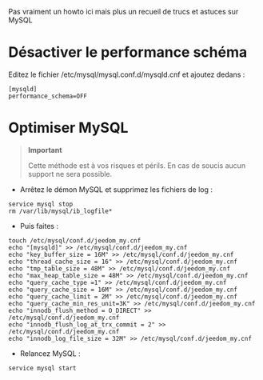 Pas vraiment un howto ici mais plus un recueil de trucs et astuces sur
MySQL

Désactiver le performance schéma 
================================

Editez le fichier /etc/mysql/mysql.conf.d/mysqld.cnf et ajoutez dedans :

    [mysqld]
    performance_schema=OFF

Optimiser MySQL 
===============

> **Important**
>
> Cette méthode est à vos risques et périls. En cas de soucis aucun
> support ne sera possible.

-   Arrêtez le démon MySQL et supprimez les fichiers de log :

<!-- -->

    service mysql stop
    rm /var/lib/mysql/ib_logfile*

-   Puis faites :

<!-- -->

    touch /etc/mysql/conf.d/jeedom_my.cnf
    echo "[mysqld]" >> /etc/mysql/conf.d/jeedom_my.cnf
    echo "key_buffer_size = 16M" >> /etc/mysql/conf.d/jeedom_my.cnf
    echo "thread_cache_size = 16" >> /etc/mysql/conf.d/jeedom_my.cnf
    echo "tmp_table_size = 48M" >> /etc/mysql/conf.d/jeedom_my.cnf
    echo "max_heap_table_size = 48M" >> /etc/mysql/conf.d/jeedom_my.cnf
    echo "query_cache_type =1" >> /etc/mysql/conf.d/jeedom_my.cnf
    echo "query_cache_size = 16M" >> /etc/mysql/conf.d/jeedom_my.cnf
    echo "query_cache_limit = 2M" >> /etc/mysql/conf.d/jeedom_my.cnf
    echo "query_cache_min_res_unit=3K" >> /etc/mysql/conf.d/jeedom_my.cnf
    echo "innodb_flush_method = O_DIRECT" >> /etc/mysql/conf.d/jeedom_my.cnf
    echo "innodb_flush_log_at_trx_commit = 2" >> /etc/mysql/conf.d/jeedom_my.cnf
    echo "innodb_log_file_size = 32M" >> /etc/mysql/conf.d/jeedom_my.cnf

-   Relancez MySQL :

<!-- -->

    service mysql start
